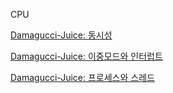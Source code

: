 CPU

[Damagucci-Juice: 동시성](https://github.com/Damagucci-Juice/computerSienceAndDesignPatternForBegginer/issues/3)

[Damagucci-Juice: 이중모드와 인터럽트](https://github.com/Damagucci-Juice/computerSienceAndDesignPatternForBegginer/issues/4)

[Damagucci-Juice: 프로세스와 스레드](https://github.com/Damagucci-Juice/computerSienceAndDesignPatternForBegginer/issues/5)

